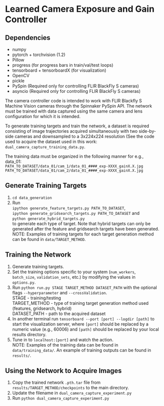 # Learned Camera Exposure and Gain Controller

## Dependencies
- numpy
- pytorch + torchvision (1.2)
- Pillow
- progress (for progress bars in train/val/test loops)
- tensorboard + tensorboardX (for visualization)
- OpenCV
- pickle
- PySpin (Required only for controlling FLIR BlackFly S cameras)
- asyncio (Required only for controlling FLIR BlackFly S cameras)

The camera controller code is intended to work with FLIR Blackfly S Machine Vision cameras through the Spinnaker PySpin API. The network must be trained with data captured using the same camera and lens configuration for which it is intended.

To generate training targets and train the network, a dataset is required consisting of image trajectories acquired simultaneously with two side-by-side cameras and downsampled to a 3x224x224 resolution (See the code used to acquire the dataset used in this work: `dual_camera_capture_training_data.py`.

The training data must be organized in the following manner for e.g., data_01:\
`PATH_TO_DATASET/data_01/cam_1/data_01_####_exp-XXXX_gainX.X.jpg`\
`PATH_TO_DATASET/data_01/cam_2/data_01_####_exp-XXXX_gainX.X.jpg`

## Generate Training Targets
1. `cd data_generation`
2. Run\
`ipython generate_feature_targets.py PATH_TO_DATASET`,\
`ipython generate_gridsearch_targets.py PATH_TO_DATASET` and\
`python generate_hybrid_targets.py`\
to generate each type of target. Note that hybrid targets can only be generated after the feature and gridsearch targets have been generated.\
NOTE: Examples of training targets for each target generation method can be found in `data/TARGET_METHOD`.

## Training the Network
1. Generate training targets.
2. Set the training options specific to your system (`num_workers`, `batch_size`, `validation_sets`, etc.) by modifying the values in `options.py`. 
3. Run `python run.py STAGE TARGET_METHOD DATASET_PATH` with the optional flags `--hyperparameter` and `--crossValidation`.\
 STAGE - training/testing\
 TARGET_METHOD - type of training target generation method used (features, gridsearch, hybrid)\
 DATASET_PATH - path to the acquired dataset
4. In another terminal run `tensorboard --port [port] --logdir [path]` to start the visualization server, where `[port]` should be replaced by a numeric value (e.g., 60006) and `[path]` should be replaced by your local results directory.
5. Tune in to `localhost:[port]` and watch the action.\
NOTE: Examples of the training data can be found in `data/training_data/`. An example of training outputs can be found in `results/`. 

## Using the Network to Acquire Images
1. Copy the trained network `.pth.tar` file from `results/TARGET_METHOD/checkpoints` to the main directory.
2. Update the filename in `dual_camera_capture_experiment.py`
3. Run `python dual_camera_capture_experiment.py`
